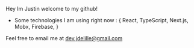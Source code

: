 Hey Im Justin welcome to my github!
- Some technologies I am using right now : {
  React,
  TypeScript,
  Next.js,
  Mobx,
  Firebase,
}

Feel free to email me at dev.jdelille@gmail.com 

<!---
jDelille/jDelille is a ✨ special ✨ repository because its `README.md` (this file) appears on your GitHub profile.
You can click the Preview link to take a look at your changes.
--->
